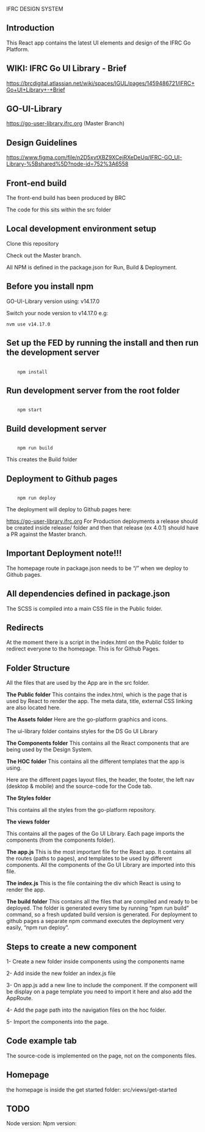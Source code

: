 IFRC DESIGN SYSTEM 

## Introduction 
This React app contains the latest UI elements and design of the IFRC Go Platform. 

## WIKI: IFRC Go UI Library - Brief
https://brcdigital.atlassian.net/wiki/spaces/IGUL/pages/1459486721/IFRC+Go+UI+Library+-+Brief

## GO-UI-Library
https://go-user-library.ifrc.org (Master Branch)

## Design Guidelines
https://www.figma.com/file/n2D5xvtXBZ9XCejRXeDeUq/IFRC-GO_UI-Library-%5Bshared%5D?node-id=752%3A6558

## Front-end build 
The front-end build has been produced by BRC 

The code for this sits within the src folder
  
## Local development environment setup 
Clone this repository 

Check out the Master branch. 

All NPM is defined in the package.json for Run, Build & Deployment. 

## Before you install npm
GO-UI-Library version using: v14.17.0

Switch your node version to v14.17.0 e.g: 
``` 
nvm use v14.17.0
``` 
## Set up the FED by running the install and then run the development server  
``` 

    npm install 

``` 

  

## Run development server from the root folder 
``` 

    npm start 

``` 
  

## Build development server 
``` 

    npm run build 

``` 
This creates the Build folder 


## Deployment to Github pages
``` 

    npm run deploy 

```   
The deployment will deploy to Github pages here: 

https://go-user-library.ifrc.org
For Production deployments a release should be created inside release/ folder and then that release (ex 4.0.1) should have a PR against the Master branch.  

## Important Deployment note!!! 
The homepage route in package.json needs to be “/” when we deploy to Github pages.

## All dependencies defined in package.json  
The SCSS is compiled into a main CSS file in the Public folder. 
  
## Redirects 
At the moment there is a script in the index.html on the Public folder to redirect everyone to the homepage. This is for Github Pages. 

## Folder Structure 
All the files that are used by the App are in the src folder. 


**The Public folder** 
This contains the index.html, which is the page that is used by React to render the app. The meta data, title, external CSS linking are also located here. 


**The Assets folder** 
Here are the go-platform graphics and icons. 

The ui-library folder contains styles for the DS Go UI Library 


**The Components folder** 
This contains all the React components that are being used by the Design System. 
 

**The HOC folder** 
This contains all the different templates that the app is using. 

Here are the different pages layout files, the header, the footer, the left nav (desktop & mobile) and the source-code for the Code tab.  


**The Styles folder** 

This contains all the styles from the go-platform repository. 
 

**The views folder** 

This contains all the pages of the Go UI Library. Each page imports the components (from the components folder). 

   
**The app.js** 
This is the most important file for the React app. It contains all the routes (paths to pages), and templates to be used by different components. All the components of the Go UI Library are imported into this file. 


**The index.js** 
This is the file containing the div which React is using to render the app.  

   
**The build folder** 
This contains all the files that are compiled and ready to be deployed. The folder is generated every time by running “npm run build” command, so a fresh updated build version is generated. For deployment to github pages a separate npm command executes the deployment very easily, “npm run deploy”. 
  

## Steps to create a new component 
1- Create a new folder inside components using the components name 

2- Add inside the new folder an index.js file 

3- On app.js add a new line to include the component. If the component will be display on a page template you need to import it here and also add the AppRoute. 

4- Add the page path into the navigation files on the hoc folder. 

5- Import the components into the page.  

## Code example tab 
The source-code is implemented on the page, not on the components files. 

## Homepage
the homepage is inside the get started folder: src/views/get-started

## TODO
Node version:
Npm version: 
